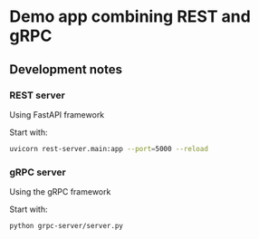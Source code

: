 # Demo app combining REST and gRPC

## Development notes
### REST server

Using FastAPI framework

Start with:

```bash
uvicorn rest-server.main:app --port=5000 --reload
```


### gRPC server

Using the gRPC framework

Start with:

```bash
python grpc-server/server.py
```